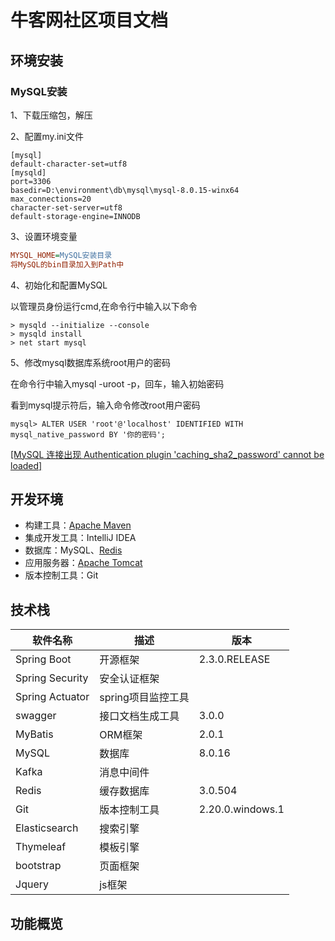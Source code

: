 # 牛客网社区项目文档

## 环境安装

### MySQL安装

1、下载压缩包，解压

2、配置my.ini文件

```mysql
[mysql]
default-character-set=utf8
[mysqld]
port=3306
basedir=D:\environment\db\mysql\mysql-8.0.15-winx64
max_connections=20
character-set-server=utf8
default-storage-engine=INNODB
```

3、设置环境变量

```ini
MYSQL_HOME=MySQL安装目录
将MySQL的bin目录加入到Path中
```

4、初始化和配置MySQL

以管理员身份运行cmd,在命令行中输入以下命令

```mysql
> mysqld --initialize --console
> mysqld install
> net start mysql
```

5、修改mysql数据库系统root用户的密码

在命令行中输入mysql -uroot -p，回车，输入初始密码

看到mysql提示符后，输入命令修改root用户密码

```mysql
mysql> ALTER USER 'root'@'localhost' IDENTIFIED WITH mysql_native_password BY '你的密码'; 
```

[[MySQL 连接出现 Authentication plugin 'caching_sha2_password' cannot be loaded]](https://www.cnblogs.com/zhurong/p/9898675.html)



## 开发环境

- 构建工具：[Apache Maven](http://maven.apache.org)
- 集成开发工具：IntelliJ IDEA
- 数据库：MySQL、[Redis](https://redis.io/)
- 应用服务器：[Apache Tomcat](https://tomcat.apache.org/)
- 版本控制工具：Git

## 技术栈

| 软件名称        | 描述               | 版本             |
| --------------- | ------------------ | ---------------- |
| Spring Boot     | 开源框架           | 2.3.0.RELEASE    |
| Spring Security | 安全认证框架       |                  |
| Spring Actuator | spring项目监控工具 |                  |
| swagger         | 接口文档生成工具   | 3.0.0            |
| MyBatis         | ORM框架            | 2.0.1            |
| MySQL           | 数据库             | 8.0.16           |
| Kafka           | 消息中间件         |                  |
| Redis           | 缓存数据库         | 3.0.504          |
| Git             | 版本控制工具       | 2.20.0.windows.1 |
| Elasticsearch   | 搜索引擎           |                  |
| Thymeleaf       | 模板引擎           |                  |
| bootstrap       | 页面框架           |                  |
| Jquery          | js框架             |                  |

## 功能概览

